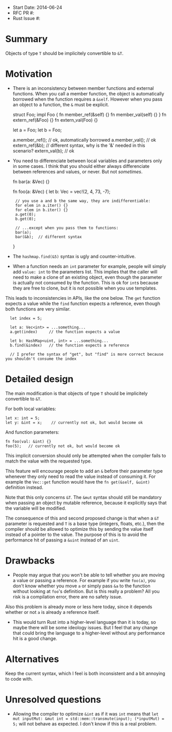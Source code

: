 - Start Date: 2014-06-24
- RFC PR #: 
- Rust Issue #: 

# Summary

Objects of type `T` should be implicitely convertible to `&T`.

# Motivation

 * There is an inconsistency between member functions and external functions.
 When you call a member function, the object is automatically borrowed when the function requires a `&self`.
 However when you pass an object to a function, the `&` must be explicit.

      struct Foo;
      impl Foo {
       fn member_ref(&self) {}
    	  fn member_val(self) {}
      }
      fn extern_ref(&Foo) {}
      fn extern_val(Foo) {}

      let a = Foo;
      let b = Foo;

      a.member_ref();  // ok, automatically borrowed
      a.member_val();  // ok
      extern_ref(&b);  // different syntax, why is the '&' needed in this scenario?
      extern_val(b);   // ok

 * You need to differenciate between local variables and parameters only in some cases.
 I think that you should either always differenciate between references and values, or never. But not *sometimes*.

      fn bar(a: &Vec<int>) {}

      fn foo(a: &Vec<int>) {
        let b: Vec<int> = vec!(2, 4, 73, -7);

        // you use a and b the same way, they are indifferentiable:
        for elem in a.iter() {}
        for elem in b.iter() {}
        a.get(0);
        b.get(0);

        // ...except when you pass them to functions:
        bar(a);
        bar(&b);  // different syntax
      }

 * The `hashmap.find(&5)` syntax is ugly and counter-intuitive.

 * When a function needs an `int` parameter for example, people will simply add `value: int` to the parameters list.
 This implies that the caller will need to make a clone of an existing object, even though the parameter is actually not consumed by the function.
 This is ok for `int`s because they are free to clone, but it is not possible when you use templates.

 This leads to inconsistencies in APIs, like the one below. The `get` function expects a value while
 the `find` function expects a reference, even though both functions are very similar.

      let index = 5;

      let a: Vec<int> = ...something...
      a.get(index)     // the function expects a value

      let b: HashMap<uint, int> = ...something...
      b.find(&index)   // the function expects a reference

      // I prefer the syntax of "get", but "find" is more correct because you shouldn't consume the index



# Detailed design

The main modification is that objects of type `T` should be implicitely convertible to `&T`.

For both local variables:

    let x: int = 5;
    let y: &int = x;    // currently not ok, but would become ok

And function parameters:

    fn foo(val: &int) {}
    foo(5);   // currently not ok, but would become ok
    
This implicit conversion should only be attempted when the compiler fails to match the value with the requested type.

This feature will encourage people to add an `&` before their parameter type whenever they only need to read the value instead of consuming it.
For example the `Vec::get` function would have the `fn get(&self, &uint)` definition instead.

Note that this only concerns `&T`. The `&mut` syntax should still be mandatory when passing an object by mutable reference, because it explicitly says that the variable will be modified.

The consequence of this and second proposed change is that when a `&T` parameter is requested and `T` is a base type (integers, floats, etc.), then the compiler should be allowed to optimize this by sending the value itself instead of a pointer to the value. The purpose of this is to avoid the performance hit of passing a `&uint` instead of an `uint`.


# Drawbacks

 * People may argue that you won't be able to tell whether you are moving a value or passing a reference.
 For example if you write `foo(a)`, you don't know whether you move `a` or simply pass `&a` to the function without looking at `foo`'s definition. But is this really a problem? All you risk is a compilation error, there are no safety issue.

 Also this problem is already more or less here today, since it depends whether or not `a` is already a reference itself.

 * This would turn Rust into a higher-level language than it is today, so maybe there will be some ideology issues. But I feel that any change that could bring the language to a higher-level without any performance hit is a good change.


# Alternatives

Keep the current syntax, which I feel is both inconsistent and a bit annoying to code with.


# Unresolved questions

 * Allowing the compiler to optimize `&int` as if it was `int` means that `let mut inputMut: &mut int = std::mem::transmute(input); (*inputMut) = 5;` will not behave as expected. I don't know if this is a real problem.
